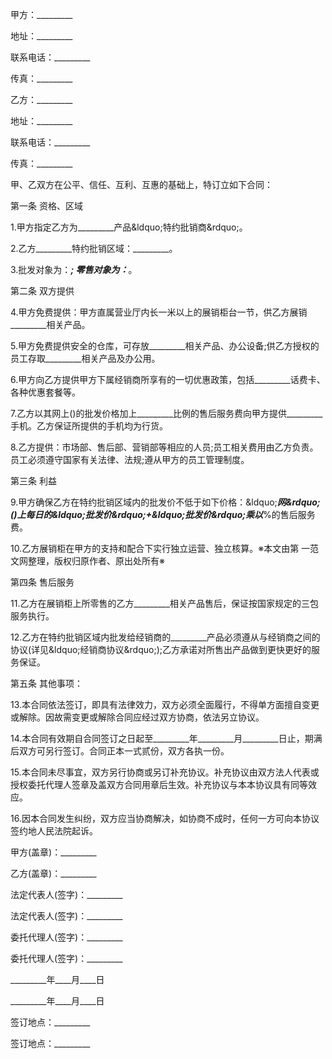 
 


甲方：_________


地址：_________


联系电话：_________


传真：_________


乙方：_________


地址：_________


联系电话：_________


传真：_________


甲、乙双方在公平、信任、互利、互惠的基础上，特订立如下合同：


第一条 资格、区域


1.甲方指定乙方为_________产品&amp;ldquo;特约批销商&amp;rdquo;。


2.乙方_________特约批销区域：_________。


3.批发对象为：_________; 零售对象为：_________。


第二条 双方提供


4.甲方免费提供：甲方直属营业厅内长一米以上的展销柜台一节，供乙方展销_________相关产品。


5.甲方免费提供安全的仓库，可存放_________相关产品、办公设备;供乙方授权的员工存取_________相关产品及办公用。


6.甲方向乙方提供甲方下属经销商所享有的一切优惠政策，包括_________话费卡、各种优惠套餐等。


7.乙方以其网上()的批发价格加上_________比例的售后服务费向甲方提供_________手机。乙方保证所提供的手机均为行货。


8.乙方提供：市场部、售后部、营销部等相应的人员;员工相关费用由乙方负责。员工必须遵守国家有关法律、法规;遵从甲方的员工管理制度。


第三条 利益


9.甲方确保乙方在特约批销区域内的批发价不低于如下价格：&amp;ldquo;_________网&amp;rdquo;()上每日的&amp;ldquo;批发价&amp;rdquo;+&amp;ldquo;批发价&amp;rdquo;乘以_________%的售后服务费。


10.乙方展销柜在甲方的支持和配合下实行独立运营、独立核算。※本文由第 一范文网整理，版权归原作者、原出处所有※


第四条 售后服务


11.乙方在展销柜上所零售的乙方_________相关产品售后，保证按国家规定的三包服务执行。


12.乙方在特约批销区域内批发给经销商的_________产品必须遵从与经销商之间的协议(详见&amp;ldquo;经销商协议&amp;rdquo;);乙方承诺对所售出产品做到更快更好的服务保证。


第五条 其他事项：


13.本合同依法签订，即具有法律效力，双方必须全面履行，不得单方面擅自变更或解除。因故需变更或解除合同应经过双方协商，依法另立协议。


14.本合同有效期自合同签订之日起至_________年_________月_________日止，期满后双方可另行签订。合同正本一式贰份，双方各执一份。


15.本合同未尽事宜，双方另行协商或另订补充协议。补充协议由双方法人代表或授权委托代理人签章及盖双方合同用章后生效。补充协议与本本协议具有同等效应。


16.因本合同发生纠纷，双方应当协商解决，如协商不成时，任何一方可向本协议签约地人民法院起诉。


甲方(盖章)：_________


乙方(盖章)：_________


法定代表人(签字)：_________


法定代表人(签字)：_________


委托代理人(签字)：_________


委托代理人(签字)：_________


_________年____月____日


_________年____月____日


签订地点：_________


签订地点：_________
 


 

 
 
 
 
 
  


  
 

  


  


  
 
 
 
 

